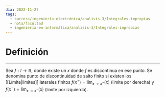 ```yaml
---
dia: 2022-11-27
tags:
  - carrera/ingeniería-electrónica/analisis-3/Integrales-impropias
  - nota/facultad
  - ingeniería-en-informática/analisis-3/Integrales-impropias
---
```

# Definición
---
Sea $f : I \to \mathbb{R}$, donde existe un $x$ donde $f$ es discontinua en ese punto. Se denomina punto de discontinuidad de salto finito si existen los [[Límite|limites]] laterales finitos $f(x^+) = \lim_{x \to x^+}(x)$ (limite por derecha) y  $f(x^-) = \lim_{x \to x^-}(x)$ (limite por izquierda).